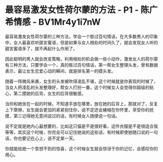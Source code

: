 # 最容易激发女性荷尔蒙的方法 - P1 - 陈广希情感 - BV1Mr4y1i7nW

最容易激发女性荷尔蒙的三种方法，学会一个胜过百句情话，在大多数男人的印象中，女人最喜欢听甜言蜜语，但是如果与女人相处的时间久了，就会发现女人听的甜言蜜语多了，就不再起什么作用了。

因此聪明的男人就会改变策略，利用相处的机会做一些小动作，激发女人的荷尔蒙有三种方法，只要学会一个，真的胜过百句情话，第一帮女生整理头发，曾有数据表示，最让女生恋爱心动的瞬间，就是排名第一的摸头发。

随着一阵微风来袭，女生的头发被吹得凌乱不堪，这个时候就是你表现的时候了，当女人把凌乱的头发整理好，帮女人打扮一番，这个时候女人会觉得你超级的贴心，第二摸她的后背，女生的后背很敏感。

当你和她坐在一起的时候，不知道手放在哪里，放在她的后背上，那就对了，反复上下摩擦，女生就会更加的紧紧抱住你，说不定还会蜷缩在你怀里，享受你的抚摸，第三记得她无意间说过的话，有时候女人随便说一句话。

说不定就是她内心最想要的，比如这只猫是不是很好看，这件衣服是不是很适合我等等，其实这个时候，你完全可以记住她说的这些话，有时候即使她随口说的一句话，你也要记在心上，说不定某一天。

你就能给她一个意想不到的惊喜，这个时候女生就会惊讶于你的记忆，会感叹你的用心。